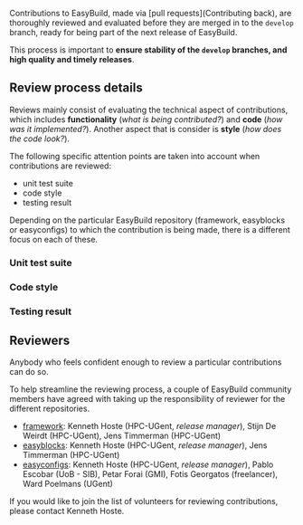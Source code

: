 Contributions to EasyBuild, made via [pull requests](Contributing back), are thoroughly reviewed and evaluated before they are merged in to the `develop` branch, ready for being part of the next release of EasyBuild.

This process is important to **ensure stability of the `develop` branches, and high quality and timely releases**.

## Review process details

Reviews mainly consist of evaluating the technical aspect of contributions, which includes **functionality** (_what is being contributed?_) and **code** (_how was it implemented?_). Another aspect that is consider is **style** (_how does the code look?_).

The following specific attention points are taken into account when contributions are reviewed:

 * unit test suite
 * code style
 * testing result

Depending on the particular EasyBuild repository (framework, easyblocks or easyconfigs) to which the contribution is being made, there is a different focus on each of these.

### Unit test suite

### Code style

### Testing result


## Reviewers

Anybody who feels confident enough to review a particular contributions can do so.

To help streamline the reviewing process, a couple of EasyBuild community members have agreed with taking up the responsibility of reviewer for the different repositories.

 * [framework](https://github.com/hpcugent/easybuild-framework): Kenneth Hoste (HPC-UGent, _release manager_), Stijn De Weirdt (HPC-UGent), Jens Timmerman (HPC-UGent)
 * [easyblocks](https://github.com/hpcugent/easybuild-easyblocks): Kenneth Hoste (HPC-UGent, _release manager_), Jens Timmerman (HPC-UGent)
 * [easyconfigs](https://github.com/hpcugent/easybuild-easyconfigs): Kenneth Hoste (HPC-UGent, _release manager_), Pablo Escobar (UoB - SIB), Petar Forai (GMI), Fotis Georgatos (freelancer), Ward Poelmans (UGent)

If you would like to join the list of volunteers for reviewing contributions, please contact Kenneth Hoste.